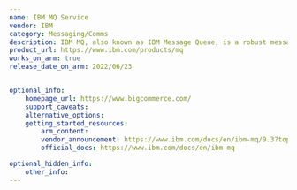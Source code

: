 ```yaml
---
name: IBM MQ Service
vendor: IBM
category: Messaging/Comms
description: IBM MQ, also known as IBM Message Queue, is a robust messaging middleware solution designed to facilitate seamless and secure communication between applications, systems, and services.
product_url: https://www.ibm.com/products/mq
works_on_arm: true
release_date_on_arm: 2022/06/23


optional_info:
    homepage_url: https://www.bigcommerce.com/
    support_caveats:
    alternative_options:
    getting_started_resources:
        arm_content:
        vendor_announcement: https://www.ibm.com/docs/en/ibm-mq/9.3?topic=wnim9-whats-new-in-mq-933-multiplatforms-base-advanced-entitlement
        official_docs: https://www.ibm.com/docs/en/ibm-mq

optional_hidden_info:
    other_info:
---
```


